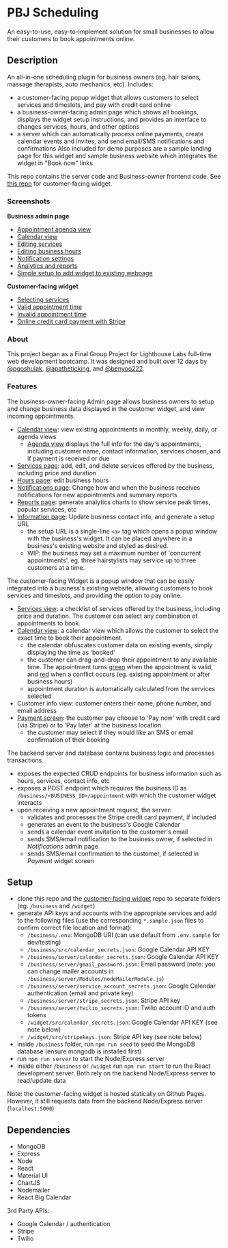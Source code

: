 # PBJ Scheduling
An easy-to-use, easy-to-implement solution for small businesses to allow their customers to book appointments online.

## Description
An all-in-one scheduling plugin for business owners (eg. hair salons, massage therapists, auto mechanics, etc). Includes:
- a customer-facing popup widget that allows customers to select services and timeslots, and pay with credit card online
- a business-owner-facing admin page which shows all bookings, displays the widget setup instructions, and provides an interface to changes services, hours, and other options
- a server which can automatically process online payments, create calendar events and invites, and send email/SMS notifications and confirmations
Also included for demo purposes are a sample landing page for this widget and sample business website which integrates the widget in "Book now" links

This repo contains the server code and Business-owner frontend code. See [this repo](https://github.com/pgoshulak/pbj-scheduler-widget) for customer-facing widget.

### Screenshots
**Business admin page**
- [Appointment agenda view](./docs/admin-1-agenda.png)
- [Calendar view](./docs/admin-2-weekly.png)
- [Editing services](./docs/admin-3-services.png)
- [Editing business hours](./docs/admin-4-hours.png)
- [Notification settings](./docs/admin-5-notifications.png)
- [Analytics and reports](./docs/admin-6-reports.png)
- [Simple setup to add widget to existing webpage](./docs/admin-7-setup.png)

**Customer-facing widget**
- [Selecting services](./docs/widget-1-services.png)
- [Valid appointment time](./docs/widget-2-calendar-ok.png)
- [Invalid appointment time](./docs/widget-3-calendar-no.png)
- [Online credit card payment with Stripe](./docs/widget-4-stripe.png)

### About
This project began as a Final Group Project for Lighthouse Labs full-time web development bootcamp. It was designed and built over 12 days by [@pgoshulak](https://github.com/pgoshulak), [@apatheticking](https://github.com/apatheticking), and [@benyoo222](https://github.com/benyoo5222).

### Features
The business-owner-facing Admin page allows business owners to setup and change business data displayed in the customer widget, and view incoming appointments.
- [Calendar view](./docs/admin-2-weekly.png): view existing appointments in monthly, weekly, daily, or agenda views
  - [Agenda view](./docs/admin-1-agenda.png) displays the full info for the day's appointments, including customer name, contact information, services chosen, and if payment is received or due
- [Services page](./docs/admin-3-services.png): add, edit, and delete services offered by the business, including price and duration
- [Hours page](./docs/admin-4-hours.png): edit business hours
- [Notifications page](./docs/admin-5-notifications.png): Change how and when the business receives notifications for new appointments and summary reports
- [Reports page](./docs/admin-6-reports.png): generate analytics charts to show service peak times, popular services, etc
- [Information page](./docs/admin-7-setup.png): Update business contact info, and generate a setup URL
  - the setup URL is a single-line `<a>` tag which opens a popup window with the business's widget. It can be placed anywhere in a business's existing website and styled as desired.
  - WIP: the business may set a maximum number of 'concurrent appointments', eg. three hairstylists may service up to three customers at a time.

The customer-facing Widget is a popup window that can be easily integrated into a business's existing website, allowing customers to book services and timeslots, and providing the option to pay online.
- [Services view](./docs/widget-1-services.png): a checklist of services offered by the business, including price and duration. The customer can select any combination of appointments to book.
- [Calendar view](./docs/widget-2-calendar-ok.png): a calendar view which allows the customer to select the exact time to book their appointment.
  - the calendar obfuscates customer data on existing events, simply displaying the time as 'booked'
  - the customer can drag-and-drop their appointment to any available time. The appointment turns [green](./docs/widget-2-calendar-ok.png) when the appointment is valid, and [red](./docs/widget-3-calendar-no.png) when a conflict occurs (eg. existing appointment or after business hours)
  - appointment duration is automatically calculated from the services selected
- Customer info view: customer enters their name, phone number, and email address
- [Payment screen](./docs/widget-4-stripe.png): the customer pay choose to 'Pay now' with credit card (via Stripe) or to 'Pay later' at the business location
  - the customer may select if they would like an SMS or email confirmation of their booking

The backend server and database contains business logic and processes transactions.
- exposes the expected CRUD endpoints for business information such as hours, services, contact info, etc
- exposes a POST endpoint which requires the business ID as `/business/<BUSINESS_ID>/appointment` with which the customer widget interacts
- upon receiving a new appointment request, the server:
  - validates and processes the Stripe credit card payment, if included
  - generates an event to the business's Google Calendar
  - sends a calendar event invitation to the customer's email
  - sends SMS/email notification to the business owner, if selected in *Notifications* admin page
  - sends SMS/email confirmation to the customer, if selected in *Payment* widget screen

## Setup
- clone this repo and the [customer-facing widget](https://github.com/pgoshulak/pbj-scheduler-widget) repo to separate folders (eg. `/business` and `/widget`)
- generate API keys and accounts with the appropriate services and add to the following files (use the corresponding `*.sample.json` files to confirm correct file location and format):
  - `/business/.env`: MongoDB URI (can use default from `.env.sample` for dev/testing)
  - `/business/src/calendar_secrets.json`: Google Calendar API KEY
  - `/business/server/calendar_secrets.json`: Google Calendar API KEY
  - `/business/server/gmail_password.json`: Email password (note: you can change mailer accounts in `/business/server/Modules/nodeMailerModule.js`)
  - `/business/server/service_account_secrets.json`: Google Calendar authentication (email and private key)
  - `/business/server/stripe_secrets.json`: Stripe API key
  - `/business/server/twilio_secrets.json`: Twilio account ID and auth tokens
  - `/widget/src/calendar_secrets.json`: Google Calendar API KEY (see note below)
  - `/widget/src/stripekeys.json`: Stripe API key (see note below)
- inside `/business` folder, run `npm run seed` to seed the MongoDB database (ensure mongodb is installed first)
- run `npm run server` to start the Node/Express server 
- inside either `/business` or `/widget` run `npm run start` to run the React development server. Both rely on the backend Node/Express server to read/update data

Note: the customer-facing widget is hosted statically on Github Pages. However, it still requests data from the backend Node/Express server (`localhost:5000`)

## Dependencies
- MongoDB
- Express
- Node
- React
- Material UI
- ChartJS
- Nodemailer
- React Big Calendar

3rd Party APIs:
- Google Calendar / authentication
- Stripe
- Twilio
